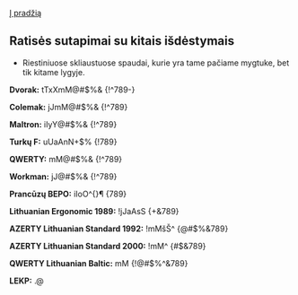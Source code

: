 [Į pradžią](../README.md)


Ratisės sutapimai su kitais išdėstymais
---------------------------------------

* Riestiniuose skliaustuose spaudai, kurie yra tame pačiame mygtuke, bet tik kitame lygyje.

__Dvorak:__ tTxXmM@#$%& {!^789-}

__Colemak:__ jJmM@#$%& {!^789}

__Maltron:__ iIyY@#$%& {!^789}

__Turkų F:__ uUaAnN+$% {!789}

__QWERTY:__ mM@#$%& {!^789}

__Workman:__ jJ@#$%& {!^789}

__Prancūzų BEPO:__ iIoO^{}¶ {789}

__Lithuanian Ergonomic 1989:__ !jJaAsS {+&789}

__AZERTY Lithuanian Standard 1992:__ !mMšŠ^ {@#$%&789}

__AZERTY Lithuanian Standard 2000:__ !mM^ {#$&789}

__QWERTY Lithuanian Baltic:__ mM {!@#$%^&789}

__LEKP:__ .@
